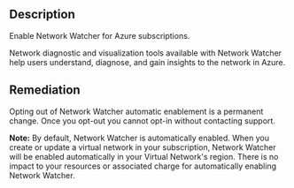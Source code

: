 ## Description

Enable Network Watcher for Azure subscriptions.

Network diagnostic and visualization tools available with Network Watcher help users understand, diagnose, and gain insights to the network in Azure.

## Remediation

Opting out of Network Watcher automatic enablement is a permanent change. Once you opt-out you cannot opt-in without contacting support.

**Note:** By default, Network Watcher is automatically enabled. When you create or update a virtual network in your subscription, Network Watcher will be enabled automatically in your Virtual Network's region. There is no impact to your resources or associated charge for automatically enabling Network Watcher.
